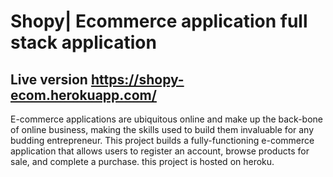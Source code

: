 # Shopy| Ecommerce application full stack application

## Live version https://shopy-ecom.herokuapp.com/

E-commerce applications are ubiquitous online and make up the back-bone of online business,
making the skills used to build them invaluable for any budding entrepreneur. This project
builds a fully-functioning e-commerce application that allows users to register an account,
browse products for sale, and complete a purchase. this project is hosted on heroku.

